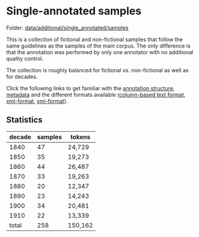 # Single-annotated samples

Folder: [data/additional/single_annotated/samples](../../data/additional/single_annotated/samples)

This is a collection of fictional and non-fictional samples that follow the same guidelines as the samples of the main corpus. The only difference is that the annotation was performed by only one annotator with no additional quality control. 

The collection is roughly balanced for fictional vs. non-fictional as well as for decades. 

Click the following links to get familiar with the [annotation structure](annotation_structure.md), [metadata](metadata.md) and the different formats available ([column-based text format](column_based_text_format.md),  [xml-format](xml_format.md),  [xmi-format](xmi_format.md)).

## Statistics

| decade | samples | tokens |
|--------|---------|--------|
| 1840   | 47      | 24,729 |
| 1850   | 35      | 19,273 |
| 1860   | 44      | 26,487 |
| 1870   | 33      | 19,263 |
| 1880   | 20      | 12,347 |
| 1890   | 23      | 14,243 |
| 1900   | 34      | 20,481 |
| 1910   | 22      | 13,339 |
| total  | 258     | 150,162|


